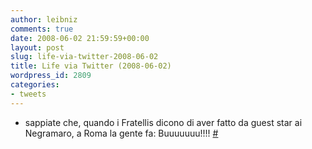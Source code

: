 ```yaml
---
author: leibniz
comments: true
date: 2008-06-02 21:59:59+00:00
layout: post
slug: life-via-twitter-2008-06-02
title: Life via Twitter (2008-06-02)
wordpress_id: 2809
categories:
- tweets
---
```



	
  * sappiate che, quando i Fratellis dicono di aver fatto da guest star ai Negramaro, a Roma la gente fa: Buuuuuuu!!!! [#](http://twitter.com/leibniz/statuses/825030513)


